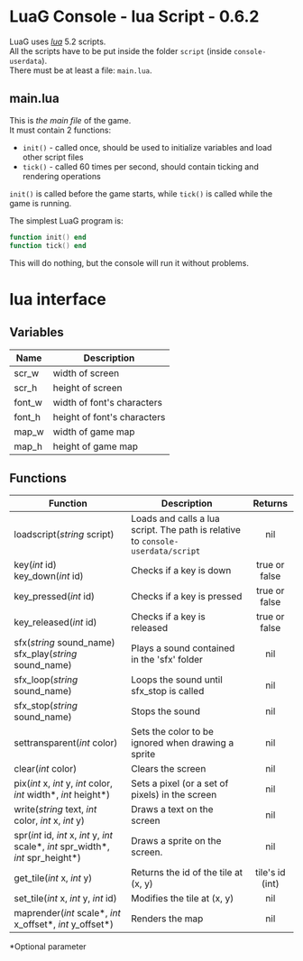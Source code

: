 # LuaG Console - lua Script - 0.6.2

LuaG uses [*lua*](https://www.lua.org/) 5.2 scripts.  
All the scripts have to be put inside the folder `script` (inside `console-userdata`).  
There must be at least a file: `main.lua`.

## main.lua
This is *the main file* of the game.  
It must contain 2 functions:
- `init()` - called once, should be used to initialize variables and load other script files
- `tick()` - called 60 times per second, should contain ticking and rendering operations

`init()` is called before the game starts, while `tick()` is called while the game is running.

The simplest LuaG program is:  
```lua
function init() end
function tick() end
```

This will do nothing, but the console will run it without problems.

# lua interface

## Variables
| Name   | Description                 |
| ------ | --------------------------- |
| scr_w  | width of screen             |
| scr_h  | height of screen            |
| font_w | width of font's characters  |
| font_h | height of font's characters |
| map_w  | width of game map           |
| map_h  | height of game map          |

## Functions

| Function | Description | Returns |
| - | - | :-: |
| loadscript(*string* script) | Loads and calls a lua script. The path is relative to `console-userdata/script` | nil |
| key(*int* id) <br> key_down(*int* id) | Checks if a key is down | true or false |
| key_pressed(*int* id) | Checks if a key is pressed | true or false |
| key_released(*int* id) | Checks if a key is released | true or false |
| sfx(*string* sound_name) <br> sfx_play(*string* sound_name) | Plays a sound contained in the 'sfx' folder | nil |
| sfx_loop(*string* sound_name) | Loops the sound until sfx_stop is called | nil |
| sfx_stop(*string* sound_name) | Stops the sound | nil |
| settransparent(*int* color) | Sets the color to be ignored when drawing a sprite | nil |
| clear(*int* color) | Clears the screen | nil |
| pix(*int* x, *int* y, *int* color, *int* width*, *int* height*) | Sets a pixel (or a set of pixels) in the screen | nil |
| write(*string* text, *int* color, *int* x, *int* y) | Draws a text on the screen | nil |
| spr(*int* id, *int* x, *int* y, *int* scale*, *int* spr_width*, *int* spr_height*) | Draws a sprite on the screen. | nil |
| get_tile(*int* x, *int* y) | Returns the id of the tile at (x, y) | tile's id (int) |
| set_tile(*int* x, *int* y, *int* id) | Modifies the tile at (x, y) | nil |
| maprender(*int* scale*, *int* x_offset*, *int* y_offset*) | Renders the map | nil |

*Optional parameter
